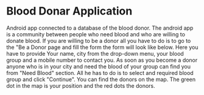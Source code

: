 # Blood Donar Application
Android app connected to a database of the blood donor. 
The android app is a community between people who need blood and who are willing to donate blood. 
If you are willing to be a donor all you have to do is to go to the "Be a Donor page and fill the 
form the form will look like below. Here you have to provide Your name, city from the drop-down menu, your 
blood group and a mobile number to contact you. As soon as you become a donor anyone who is in your city and need the 
blood of your group can find you from "Need Blood" section. All he has to do is to select and required blood group and 
click "Continue". You can find the donors on the map. The green dot in the map is your position and the red dots the donors.



